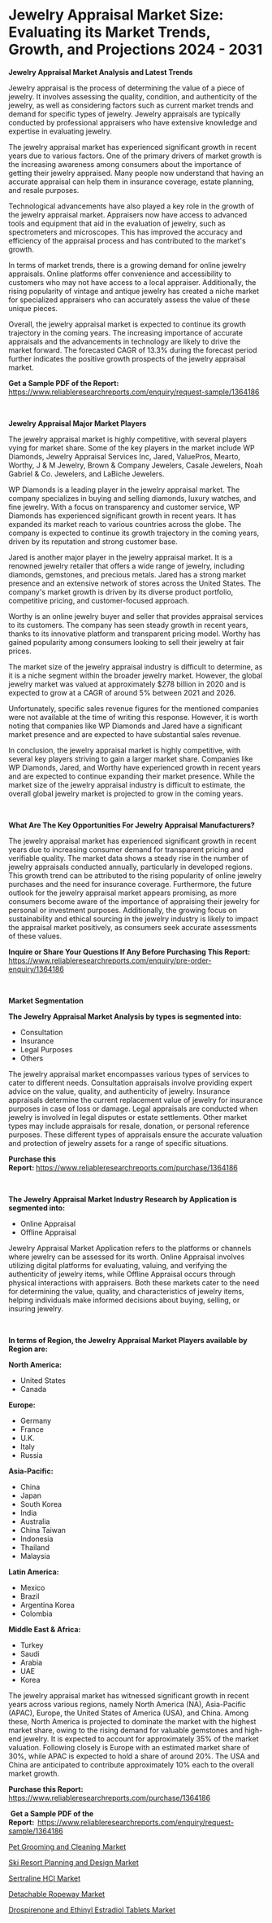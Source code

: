 <p><h1>Jewelry Appraisal Market Size: Evaluating its Market Trends, Growth, and Projections 2024 - 2031</h1></p><p><strong>Jewelry Appraisal Market Analysis and Latest Trends</strong></p>
<p><p>Jewelry appraisal is the process of determining the value of a piece of jewelry. It involves assessing the quality, condition, and authenticity of the jewelry, as well as considering factors such as current market trends and demand for specific types of jewelry. Jewelry appraisals are typically conducted by professional appraisers who have extensive knowledge and expertise in evaluating jewelry.</p><p>The jewelry appraisal market has experienced significant growth in recent years due to various factors. One of the primary drivers of market growth is the increasing awareness among consumers about the importance of getting their jewelry appraised. Many people now understand that having an accurate appraisal can help them in insurance coverage, estate planning, and resale purposes.</p><p>Technological advancements have also played a key role in the growth of the jewelry appraisal market. Appraisers now have access to advanced tools and equipment that aid in the evaluation of jewelry, such as spectrometers and microscopes. This has improved the accuracy and efficiency of the appraisal process and has contributed to the market's growth.</p><p>In terms of market trends, there is a growing demand for online jewelry appraisals. Online platforms offer convenience and accessibility to customers who may not have access to a local appraiser. Additionally, the rising popularity of vintage and antique jewelry has created a niche market for specialized appraisers who can accurately assess the value of these unique pieces.</p><p>Overall, the jewelry appraisal market is expected to continue its growth trajectory in the coming years. The increasing importance of accurate appraisals and the advancements in technology are likely to drive the market forward. The forecasted CAGR of 13.3% during the forecast period further indicates the positive growth prospects of the jewelry appraisal market.</p></p>
<p><strong>Get a Sample PDF of the Report:&nbsp;</strong> <a href="https://www.reliableresearchreports.com/enquiry/request-sample/1364186">https://www.reliableresearchreports.com/enquiry/request-sample/1364186</a></p>
<p>&nbsp;</p>
<p><strong>Jewelry Appraisal Major Market Players</strong></p>
<p><p>The jewelry appraisal market is highly competitive, with several players vying for market share. Some of the key players in the market include WP Diamonds, Jewelry Appraisal Services Inc, Jared, ValuePros, Mearto, Worthy, J & M Jewelry, Brown & Company Jewelers, Casale Jewelers, Noah Gabriel & Co. Jewelers, and LaBiche Jewelers.</p><p>WP Diamonds is a leading player in the jewelry appraisal market. The company specializes in buying and selling diamonds, luxury watches, and fine jewelry. With a focus on transparency and customer service, WP Diamonds has experienced significant growth in recent years. It has expanded its market reach to various countries across the globe. The company is expected to continue its growth trajectory in the coming years, driven by its reputation and strong customer base.</p><p>Jared is another major player in the jewelry appraisal market. It is a renowned jewelry retailer that offers a wide range of jewelry, including diamonds, gemstones, and precious metals. Jared has a strong market presence and an extensive network of stores across the United States. The company's market growth is driven by its diverse product portfolio, competitive pricing, and customer-focused approach.</p><p>Worthy is an online jewelry buyer and seller that provides appraisal services to its customers. The company has seen steady growth in recent years, thanks to its innovative platform and transparent pricing model. Worthy has gained popularity among consumers looking to sell their jewelry at fair prices.</p><p>The market size of the jewelry appraisal industry is difficult to determine, as it is a niche segment within the broader jewelry market. However, the global jewelry market was valued at approximately $278 billion in 2020 and is expected to grow at a CAGR of around 5% between 2021 and 2026.</p><p>Unfortunately, specific sales revenue figures for the mentioned companies were not available at the time of writing this response. However, it is worth noting that companies like WP Diamonds and Jared have a significant market presence and are expected to have substantial sales revenue.</p><p>In conclusion, the jewelry appraisal market is highly competitive, with several key players striving to gain a larger market share. Companies like WP Diamonds, Jared, and Worthy have experienced growth in recent years and are expected to continue expanding their market presence. While the market size of the jewelry appraisal industry is difficult to estimate, the overall global jewelry market is projected to grow in the coming years.</p></p>
<p>&nbsp;</p>
<p><strong>What Are The Key Opportunities For Jewelry Appraisal Manufacturers?</strong></p>
<p><p>The jewelry appraisal market has experienced significant growth in recent years due to increasing consumer demand for transparent pricing and verifiable quality. The market data shows a steady rise in the number of jewelry appraisals conducted annually, particularly in developed regions. This growth trend can be attributed to the rising popularity of online jewelry purchases and the need for insurance coverage. Furthermore, the future outlook for the jewelry appraisal market appears promising, as more consumers become aware of the importance of appraising their jewelry for personal or investment purposes. Additionally, the growing focus on sustainability and ethical sourcing in the jewelry industry is likely to impact the appraisal market positively, as consumers seek accurate assessments of these values.</p></p>
<p><strong>Inquire or Share Your Questions If Any Before Purchasing This Report:</strong> <a href="https://www.reliableresearchreports.com/enquiry/pre-order-enquiry/1364186">https://www.reliableresearchreports.com/enquiry/pre-order-enquiry/1364186</a></p>
<p>&nbsp;</p>
<p><strong>Market Segmentation</strong></p>
<p><strong>The Jewelry Appraisal Market Analysis by types is segmented into:</strong></p>
<p><ul><li>Consultation</li><li>Insurance</li><li>Legal Purposes</li><li>Others</li></ul></p>
<p><p>The jewelry appraisal market encompasses various types of services to cater to different needs. Consultation appraisals involve providing expert advice on the value, quality, and authenticity of jewelry. Insurance appraisals determine the current replacement value of jewelry for insurance purposes in case of loss or damage. Legal appraisals are conducted when jewelry is involved in legal disputes or estate settlements. Other market types may include appraisals for resale, donation, or personal reference purposes. These different types of appraisals ensure the accurate valuation and protection of jewelry assets for a range of specific situations.</p></p>
<p><strong>Purchase this Report:&nbsp;</strong><a href="https://www.reliableresearchreports.com/purchase/1364186">https://www.reliableresearchreports.com/purchase/1364186</a></p>
<p>&nbsp;</p>
<p><strong>The Jewelry Appraisal Market Industry Research by Application is segmented into:</strong></p>
<p><ul><li>Online Appraisal</li><li>Offline Appraisal</li></ul></p>
<p><p>Jewelry Appraisal Market Application refers to the platforms or channels where jewelry can be assessed for its worth. Online Appraisal involves utilizing digital platforms for evaluating, valuing, and verifying the authenticity of jewelry items, while Offline Appraisal occurs through physical interactions with appraisers. Both these markets cater to the need for determining the value, quality, and characteristics of jewelry items, helping individuals make informed decisions about buying, selling, or insuring jewelry.</p></p>
<p>&nbsp;</p>
<p><strong>In terms of Region, the Jewelry Appraisal Market Players available by Region are:</strong></p>
<p>
    <p> <strong> North America: </strong>
        <ul>
            <li>United States</li>
            <li>Canada</li>
        </ul>
        </p> 
    <p> <strong> Europe: </strong>
        <ul>
            <li>Germany</li>
            <li>France</li>
            <li>U.K.</li>
            <li>Italy</li>
            <li>Russia</li>
        </ul>
        </p> 
    <p> <strong> Asia-Pacific: </strong>
        <ul>
            <li>China</li>
            <li>Japan</li>
            <li>South Korea</li>
            <li>India</li>
            <li>Australia</li>
            <li>China Taiwan</li>
            <li>Indonesia</li>
            <li>Thailand</li>
            <li>Malaysia</li>
        </ul>
        </p> 
    <p> <strong> Latin America: </strong>
        <ul>
            <li>Mexico</li>
            <li>Brazil</li>
            <li>Argentina Korea</li>
            <li>Colombia</li>
        </ul>
        </p> 
    <p> <strong> Middle East & Africa: </strong>
        <ul>
            <li>Turkey</li>
            <li>Saudi</li>
            <li>Arabia</li>
            <li>UAE</li>
            <li>Korea</li>
        </ul>
    </p>
    </p>
<p><p>The jewelry appraisal market has witnessed significant growth in recent years across various regions, namely North America (NA), Asia-Pacific (APAC), Europe, the United States of America (USA), and China. Among these, North America is projected to dominate the market with the highest market share, owing to the rising demand for valuable gemstones and high-end jewelry. It is expected to account for approximately 35% of the market valuation. Following closely is Europe with an estimated market share of 30%, while APAC is expected to hold a share of around 20%. The USA and China are anticipated to contribute approximately 10% each to the overall market growth.</p></p>
<p><strong>Purchase this Report: </strong><a href="https://www.reliableresearchreports.com/purchase/1364186">https://www.reliableresearchreports.com/purchase/1364186</a></p>
<p>&nbsp;<strong>Get a Sample PDF of the Report:&nbsp;&nbsp;</strong><a href="https://www.reliableresearchreports.com/enquiry/request-sample/1364186">https://www.reliableresearchreports.com/enquiry/request-sample/1364186</a></p>
<p><strong></strong></p>
<p><p><a href="https://medium.com/@magaliortiz1955/pet-grooming-and-cleaning-market-trends-forecast-and-competitive-analysis-to-2031-3d85f79d7a8a">Pet Grooming and Cleaning Market</a></p><p><a href="https://medium.com/@magaliortiz1955/ski-resort-planning-and-design-market-exploring-market-share-market-trends-and-future-growth-64cc5e3fb217">Ski Resort Planning and Design Market</a></p><p><a href="https://github.com/beatblasta/Market-Research-Report-List-1/blob/main/sertraline-hcl-market.md">Sertraline HCl Market</a></p><p><a href="https://medium.com/@magaliortiz1955/detachable-ropeway-market-the-key-to-successful-business-strategy-forecast-till-2031-b473902e6a9d">Detachable Ropeway Market</a></p><p><a href="https://github.com/jsmusil/Market-Research-Report-List-1/blob/main/drospirenone-and-ethinyl-estradiol-tablets-market.md">Drospirenone and Ethinyl Estradiol Tablets Market</a></p></p>